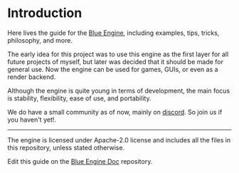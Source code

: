 # Introduction

Here lives the guide for the [Blue Engine](https://github.com/ElhamAryanpur/BlueEngine), including examples, tips, tricks, philosophy, and more.

The early idea for this project was to use this engine as the first layer for all future projects of myself, but later was decided that it should be made for general use. Now the engine can be used for games, GUIs, or even as a render backend.

Although the engine is quite young in terms of development, the main focus is stability, flexibility, ease of use, and portability.

We do have a small community as of now, mainly on [discord](https://discord.gg/s7xsj9q). So join us if you haven't yet!.

---

The engine is licensed under Apache-2.0 license and includes all the files in this repository, unless stated otherwise.

Edit this guide on the [Blue Engine Doc](https://github.com/ElhamAryanpur/BlueEngineDocs) repository.
